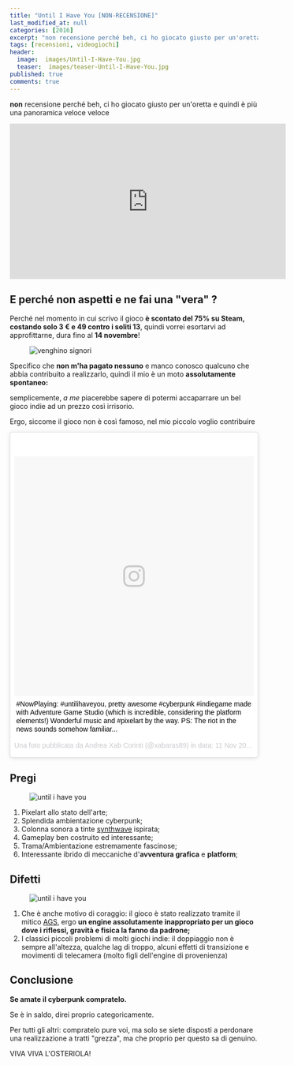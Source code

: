 ```yaml
---
title: "Until I Have You [NON-RECENSIONE]"
last_modified_at: null
categories: [2016]
excerpt: "non recensione perché beh, ci ho giocato giusto per un'oretta e quindi è più una panoramica veloce veloce"
tags: [recensioni, videogiochi]
header: 
  image:  images/Until-I-Have-You.jpg
  teaser:  images/teaser-Until-I-Have-You.jpg
published: true
comments: true
---
```


**non** recensione perché beh, ci ho giocato giusto per un'oretta e quindi è più una panoramica veloce veloce

<iframe width="560" height="315" src="https://www.youtube.com/embed/k_TWJgDL5mU" frameborder="0" allowfullscreen></iframe>

## E perché non aspetti e ne fai una "vera" ?

Perché nel momento in cui scrivo il gioco **è scontato del 75% su Steam, costando solo 3 € e 49 contro i soliti 13**, quindi vorrei esortarvi ad approfittarne, dura fino al **14 novembre**!

<figure>
<img src='https://2.bp.blogspot.com/-lPwoijs2A1s/T13ff9OHHAI/AAAAAAAAFAA/4qzSSXFhlg8/s1600/88733944.jpg' alt='venghino signori'>
</figure>  

Specifico che **non m'ha pagato nessuno** e manco conosco qualcuno che abbia contribuito a realizzarlo, quindi il mio è un moto **assolutamente spontaneo:**

semplicemente, _a me_ piacerebbe sapere di potermi accaparrare un bel gioco indie ad un prezzo così irrisorio.

Ergo, siccome il gioco non è così famoso, nel mio piccolo voglio contribuire

<blockquote class="instagram-media" data-instgrm-captioned data-instgrm-version="7" style=" background:#FFF; border:0; border-radius:3px; box-shadow:0 0 1px 0 rgba(0,0,0,0.5),0 1px 10px 0 rgba(0,0,0,0.15); margin: 1px; max-width:658px; padding:0; width:99.375%; width:-webkit-calc(100% - 2px); width:calc(100% - 2px);"><div style="padding:8px;"> <div style=" background:#F8F8F8; line-height:0; margin-top:40px; padding:50.0% 0; text-align:center; width:100%;"> <div style=" background:url(data:image/png;base64,iVBORw0KGgoAAAANSUhEUgAAACwAAAAsCAMAAAApWqozAAAABGdBTUEAALGPC/xhBQAAAAFzUkdCAK7OHOkAAAAMUExURczMzPf399fX1+bm5mzY9AMAAADiSURBVDjLvZXbEsMgCES5/P8/t9FuRVCRmU73JWlzosgSIIZURCjo/ad+EQJJB4Hv8BFt+IDpQoCx1wjOSBFhh2XssxEIYn3ulI/6MNReE07UIWJEv8UEOWDS88LY97kqyTliJKKtuYBbruAyVh5wOHiXmpi5we58Ek028czwyuQdLKPG1Bkb4NnM+VeAnfHqn1k4+GPT6uGQcvu2h2OVuIf/gWUFyy8OWEpdyZSa3aVCqpVoVvzZZ2VTnn2wU8qzVjDDetO90GSy9mVLqtgYSy231MxrY6I2gGqjrTY0L8fxCxfCBbhWrsYYAAAAAElFTkSuQmCC); display:block; height:44px; margin:0 auto -44px; position:relative; top:-22px; width:44px;"></div></div> <p style=" margin:8px 0 0 0; padding:0 4px;"> <a href="https://www.instagram.com/p/BMrXmymh_dm/" style=" color:#000; font-family:Arial,sans-serif; font-size:14px; font-style:normal; font-weight:normal; line-height:17px; text-decoration:none; word-wrap:break-word;" target="_blank">#NowPlaying:  #untilihaveyou, pretty awesome #cyberpunk #indiegame made with Adventure Game Studio (which is incredible, considering the platform elements!) Wonderful music and #pixelart by the way. PS: The riot in the news sounds somehow familiar...</a></p> <p style=" color:#c9c8cd; font-family:Arial,sans-serif; font-size:14px; line-height:17px; margin-bottom:0; margin-top:8px; overflow:hidden; padding:8px 0 7px; text-align:center; text-overflow:ellipsis; white-space:nowrap;">Una foto pubblicata da Andrea Xab Corinti (@xabaras89) in data: <time style=" font-family:Arial,sans-serif; font-size:14px; line-height:17px;" datetime="2016-11-11T17:06:35+00:00">11 Nov 2016 alle ore 09:06 PST</time></p></div></blockquote>
<script async defer src="//platform.instagram.com/en_US/embeds.js"></script>

## Pregi

<figure>
<img src='https://img08.deviantart.net/db5b/i/2015/363/6/e/until_i_have_you_by_anxrea-d9lx5gh.png' alt='until i have you'>
</figure>  

1. Pixelart allo stato dell'arte;
2. Splendida ambientazione cyberpunk;
3. Colonna sonora a tinte [synthwave](/2015/Synthwave-Una-purissima-audio-droga/) ispirata;
4. Gameplay ben costruito ed interessante;
5. Trama/Ambientazione estremamente fascinose;
6. Interessante ibrido di meccaniche d'**avventura grafica** e **platform**;

## Difetti

<figure>
<img src='https://i.ytimg.com/vi/pX0vREgqvTw/maxresdefault.jpg' alt='until i have you'>
</figure>

1. Che è anche motivo di coraggio: il gioco è stato realizzato tramite il mitico [AGS](https://www.adventuregamestudio.co.uk/), ergo **un engine assolutamente inappropriato per un gioco dove i riflessi, gravità e fisica la fanno da padrone;**
2. I classici piccoli problemi di molti giochi indie: il doppiaggio non è sempre all'altezza, qualche lag di troppo, alcuni effetti di transizione e movimenti di telecamera (molto figli dell'engine di provenienza)

## Conclusione

**Se amate il cyberpunk compratelo.**

Se è in saldo, direi proprio categoricamente.   

Per tutti gli altri: compratelo pure voi, ma solo se siete disposti a perdonare una realizzazione a tratti "grezza", ma che proprio per questo sa di genuino.

VIVA VIVA L'OSTERIOLA!
